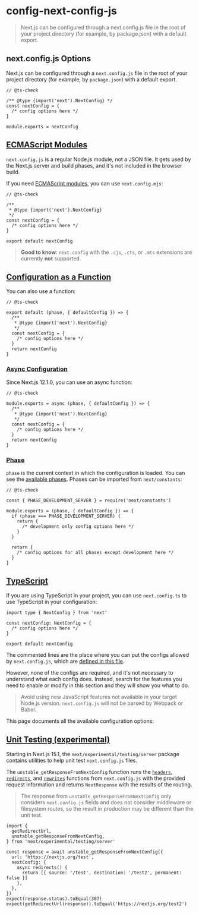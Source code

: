 # config-next-config-js

> Next.js can be configured through a next.config.js file in the root of your project directory (for example, by package.json) with a default export.



## next.config.js Options

Next.js can be configured through a `next.config.js` file in the root of your project directory (for example, by `package.json`) with a default export.

    // @ts-check
     
    /** @type {import('next').NextConfig} */
    const nextConfig = {
      /* config options here */
    }
     
    module.exports = nextConfig

## [ECMAScript Modules](#ecmascript-modules)

`next.config.js` is a regular Node.js module, not a JSON file. It gets used by the Next.js server and build phases, and it's not included in the browser build.

If you need [ECMAScript modules](https://nodejs.org/api/esm.html), you can use `next.config.mjs`:

    // @ts-check
     
    /**
     * @type {import('next').NextConfig}
     */
    const nextConfig = {
      /* config options here */
    }
     
    export default nextConfig

> **Good to know**: `next.config` with the `.cjs`, `.cts`, or `.mts` extensions are currently **not** supported.

## [Configuration as a Function](#configuration-as-a-function)

You can also use a function:

    // @ts-check
     
    export default (phase, { defaultConfig }) => {
      /**
       * @type {import('next').NextConfig}
       */
      const nextConfig = {
        /* config options here */
      }
      return nextConfig
    }

### [Async Configuration](#async-configuration)

Since Next.js 12.1.0, you can use an async function:

    // @ts-check
     
    module.exports = async (phase, { defaultConfig }) => {
      /**
       * @type {import('next').NextConfig}
       */
      const nextConfig = {
        /* config options here */
      }
      return nextConfig
    }

### [Phase](#phase)

`phase` is the current context in which the configuration is loaded. You can see the [available phases](https://github.com/vercel/next.js/blob/5e6b008b561caf2710ab7be63320a3d549474a5b/packages/next/shared/lib/constants.ts#L19-L23). Phases can be imported from `next/constants`:

    // @ts-check
     
    const { PHASE_DEVELOPMENT_SERVER } = require('next/constants')
     
    module.exports = (phase, { defaultConfig }) => {
      if (phase === PHASE_DEVELOPMENT_SERVER) {
        return {
          /* development only config options here */
        }
      }
     
      return {
        /* config options for all phases except development here */
      }
    }

## [TypeScript](#typescript)

If you are using TypeScript in your project, you can use `next.config.ts` to use TypeScript in your configuration:

    import type { NextConfig } from 'next'
     
    const nextConfig: NextConfig = {
      /* config options here */
    }
     
    export default nextConfig

The commented lines are the place where you can put the configs allowed by `next.config.js`, which are [defined in this file](https://github.com/vercel/next.js/blob/canary/packages/next/src/server/config-shared.ts).

However, none of the configs are required, and it's not necessary to understand what each config does. Instead, search for the features you need to enable or modify in this section and they will show you what to do.

> Avoid using new JavaScript features not available in your target Node.js version. `next.config.js` will not be parsed by Webpack or Babel.

This page documents all the available configuration options:

## [Unit Testing (experimental)](#unit-testing-experimental)

Starting in Next.js 15.1, the `next/experimental/testing/server` package contains utilities to help unit test `next.config.js` files.

The `unstable_getResponseFromNextConfig` function runs the [`headers`](/docs/app/api-reference/config/next-config-js/headers), [`redirects`](/docs/app/api-reference/config/next-config-js/redirects), and [`rewrites`](/docs/app/api-reference/config/next-config-js/rewrites) functions from `next.config.js` with the provided request information and returns `NextResponse` with the results of the routing.

> The response from `unstable_getResponseFromNextConfig` only considers `next.config.js` fields and does not consider middleware or filesystem routes, so the result in production may be different than the unit test.

    import {
      getRedirectUrl,
      unstable_getResponseFromNextConfig,
    } from 'next/experimental/testing/server'
     
    const response = await unstable_getResponseFromNextConfig({
      url: 'https://nextjs.org/test',
      nextConfig: {
        async redirects() {
          return [{ source: '/test', destination: '/test2', permanent: false }]
        },
      },
    })
    expect(response.status).toEqual(307)
    expect(getRedirectUrl(response)).toEqual('https://nextjs.org/test2')

